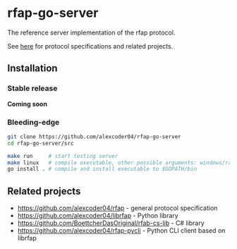 
# rfap-go-server

The reference server implementation of the rfap protocol.

See [here](#related-projects) for protocol specifications and related projects.

## Installation

### Stable release

**Coming soon**

### Bleeding-edge

```sh
git clone https://github.com/alexcoder04/rfap-go-server
cd rfap-go-server/src

make run     # start testing server
make linux   # compile executable, other possible arguments: windows/raspberry
go install . # compile and install executable to $GOPATH/bin
```

## Related projects

 - https://github.com/alexcoder04/rfap - general protocol specification
 - https://github.com/alexcoder04/librfap - Python library
 - https://github.com/BoettcherDasOriginal/rfab-cs-lib - C# library
 - https://github.com/alexcoder04/rfap-pycli - Python CLI client based on librfap

